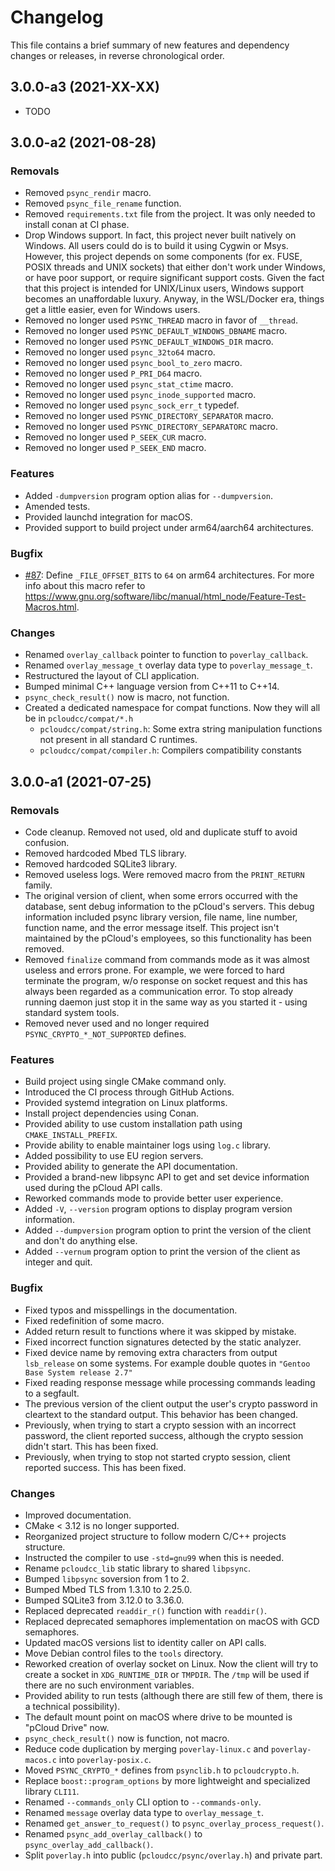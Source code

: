 # Changelog

This file contains a brief summary of new features and dependency changes or
releases, in reverse chronological order.

## 3.0.0-a3 (2021-XX-XX)

- TODO


## 3.0.0-a2 (2021-08-28)

### Removals

* Removed `psync_rendir` macro.
* Removed `psync_file_rename` function.
* Removed `requirements.txt` file from the project. It was only needed to
  install conan at CI phase.
* Drop Windows support. In fact, this project never built natively on Windows.
  All users could do is to build it using Cygwin or Msys. However, this project
  depends on some components (for ex. FUSE, POSIX threads and UNIX sockets) that
  either don't work under Windows, or have poor support, or require significant
  support costs. Given the fact that this project is intended for UNIX/Linux users,
  Windows support becomes an unaffordable luxury. Anyway, in the WSL/Docker era,
  things get a little easier, even for Windows users.
* Removed no longer used `PSYNC_THREAD` macro in favor of `__thread`.
* Removed no longer used `PSYNC_DEFAULT_WINDOWS_DBNAME` macro.
* Removed no longer used `PSYNC_DEFAULT_WINDOWS_DIR` macro.
* Removed no longer used `psync_32to64` macro.
* Removed no longer used `psync_bool_to_zero` macro.
* Removed no longer used `P_PRI_D64` macro.
* Removed no longer used `psync_stat_ctime` macro.
* Removed no longer used `psync_inode_supported` macro.
* Removed no longer used `psync_sock_err_t` typedef.
* Removed no longer used `PSYNC_DIRECTORY_SEPARATOR` macro.
* Removed no longer used `PSYNC_DIRECTORY_SEPARATORC` macro.
* Removed no longer used `P_SEEK_CUR` macro.
* Removed no longer used `P_SEEK_END` macro.

### Features

* Added `-dumpversion` program option alias for `--dumpversion`.
* Amended tests.
* Provided launchd integration for macOS.
* Provided support to build project under arm64/aarch64 architectures.

### Bugfix

* [#87](https://github.com/sergeyklay/pcloud-console-client/issues/87):
  Define `_FILE_OFFSET_BITS` to `64` on arm64 architectures.
  For more info about this macro refer to
  https://www.gnu.org/software/libc/manual/html_node/Feature-Test-Macros.html.

### Changes

* Renamed `overlay_callback` pointer to function to `poverlay_callback`.
* Renamed `overlay_message_t` overlay data type to `poverlay_message_t`.
* Restructured the layout of CLI application.
* Bumped minimal C++ language version from C++11 to C++14.
* `psync_check_result()` now is macro, not function.
* Created a dedicated namespace for compat functions.
  Now they will all be in `pcloudcc/compat/*.h`
  * `pcloudcc/compat/string.h`: Some extra string manipulation functions
    not present in all standard C runtimes.
  * `pcloudcc/compat/compiler.h`: Compilers compatibility constants

## 3.0.0-a1 (2021-07-25)

### Removals

* Code cleanup. Removed not used, old and duplicate stuff to avoid confusion.
* Removed hardcoded Mbed TLS library.
* Removed hardcoded SQLite3 library.
* Removed useless logs. Were removed macro from the `PRINT_RETURN` family.
* The original version of client, when some errors occurred with the database,
  sent debug information to the pCloud's servers. This debug information
  included psync library version, file name, line number, function name, and
  the error message itself. This project isn't maintained by the pCloud's
  employees, so this functionality has been removed.
* Removed `finalize` command from commands mode as it was almost useless and
  errors prone. For example, we were forced to hard terminate the program,
  w/o response on socket request and this has always been regarded as a
  communication error. To stop already running daemon just stop it in the
  same way as you started it - using standard system tools.
* Removed never used and no longer required `PSYNC_CRYPTO_*_NOT_SUPPORTED` defines.

### Features

* Build project using single CMake command only.
* Introduced the CI process through GitHub Actions.
* Provided systemd integration on Linux platforms.
* Install project dependencies using Conan.
* Provided ability to use custom installation path using `CMAKE_INSTALL_PREFIX`.
* Provide ability to enable maintainer logs using `log.c` library.
* Added possibility to use EU region servers.
* Provided ability to generate the API documentation.
* Provided a brand-new libpsync API to get and set device information used
  during the pCloud API calls.
* Reworked commands mode to provide better user experience.
* Added `-V`, `--version` program options to display program version information.
* Added `--dumpversion` program option to print the version of the client and
  don't do anything else.
* Added `--vernum` program option to print the version of the client as integer
  and quit.

### Bugfix

* Fixed typos and misspellings in the documentation.
* Fixed redefinition of some macro.
* Added return result to functions where it was skipped by mistake.
* Fixed incorrect function signatures detected by the static analyzer.
* Fixed device name by removing extra characters from output `lsb_release`
  on some systems. For example double quotes in `"Gentoo Base System release 2.7"`
* Fixed reading response message while processing commands leading to a segfault.
* The previous version of the client output the user's crypto password in cleartext
  to the standard output. This behavior has been changed.
* Previously, when trying to start a crypto session with an incorrect password, the
  client reported success, although the crypto session didn't start.
  This has been fixed.
* Previously, when trying to stop not started crypto session, client reported
  success. This has been fixed.

### Changes

* Improved documentation.
* CMake < 3.12 is no longer supported.
* Reorganized project structure to follow modern C/C++ projects structure.
* Instructed the compiler to use `-std=gnu99` when this is needed.
* Rename `pcloudcc_lib` static library to shared `libpsync`.
* Bumped `libpsync` soversion from 1 to 2.
* Bumped Mbed TLS from 1.3.10 to 2.25.0.
* Bumped SQLite3 from 3.12.0 to 3.36.0.
* Replaced deprecated `readdir_r()` function with `readdir()`.
* Replaced deprecated semaphores implementation on macOS with GCD semaphores.
* Updated macOS versions list to identity caller on API calls.
* Move Debian control files to the `tools` directory.
* Reworked creation of overlay socket on Linux. Now the client will try to
  create a socket in `XDG_RUNTIME_DIR` or `TMPDIR`. The `/tmp` will be used
  if there are no such environment variables.
* Provided ability to run tests (although there are still few of them, there
  is a technical possibility).
* The default mount point on macOS where drive to be mounted is "pCloud Drive" now.
* `psync_check_result()` now is function, not macro.
* Reduce code duplication by merging `poverlay-linux.c` and `poverlay-macos.c`
  into `poverlay-posix.c`.
* Moved `PSYNC_CRYPTO_*` defines from `psynclib.h` to `pcloudcrypto.h`.
* Replace `boost::program_options` by more lightweight and specialized library `CLI11`.
* Renamed `--commands_only` CLI option to `--commands-only`.
* Renamed `message` overlay data type to `overlay_message_t`.
* Renamed `get_answer_to_request()` to `psync_overlay_process_request()`.
* Renamed `psync_add_overlay_callback()` to `psync_overlay_add_callback()`.
* Split `poverlay.h` into public (`pcloudcc/psync/overlay.h`) and private part.
